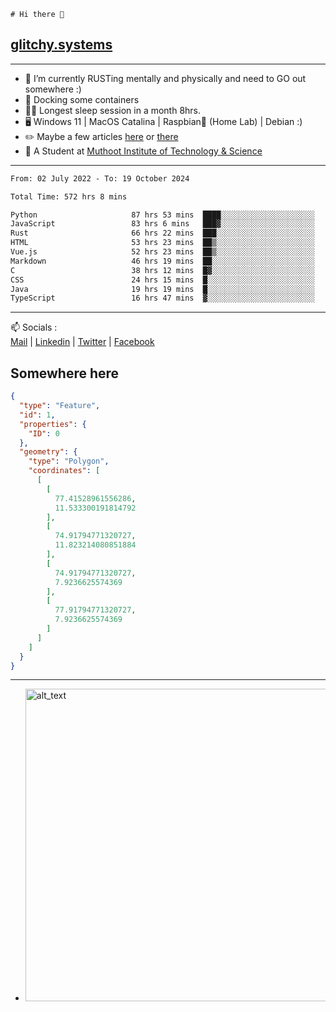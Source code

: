 ```
# Hi there 👋
```
## [glitchy.systems](https://glitchy.systems)
---

- 🌱 I’m currently RUSTing mentally and physically and need to GO out somewhere :)
- 🐋 Docking some containers
- 😶‍🌫️ Longest sleep session in a month 8hrs.
- 🖥️ Windows 11 | MacOS Catalina | Raspbian🥧 (Home Lab) | Debian :)
- ✏️ Maybe a few articles [here](https://medium.com/@advaithnarayanan8) or [there](https://medium.com/@advaithnarayanan8)
- 📑 A Student at [Muthoot Institute of Technology & Science](https://mgmits.ac.in/)



---

<!--START_SECTION:waka-->

```txt
From: 02 July 2022 - To: 19 October 2024

Total Time: 572 hrs 8 mins

Python                     87 hrs 53 mins  ████░░░░░░░░░░░░░░░░░░░░░   15.36 %
JavaScript                 83 hrs 6 mins   ███▓░░░░░░░░░░░░░░░░░░░░░   14.53 %
Rust                       66 hrs 22 mins  ███░░░░░░░░░░░░░░░░░░░░░░   11.60 %
HTML                       53 hrs 23 mins  ██▒░░░░░░░░░░░░░░░░░░░░░░   09.33 %
Vue.js                     52 hrs 23 mins  ██▒░░░░░░░░░░░░░░░░░░░░░░   09.16 %
Markdown                   46 hrs 19 mins  ██░░░░░░░░░░░░░░░░░░░░░░░   08.10 %
C                          38 hrs 12 mins  █▓░░░░░░░░░░░░░░░░░░░░░░░   06.68 %
CSS                        24 hrs 15 mins  █░░░░░░░░░░░░░░░░░░░░░░░░   04.24 %
Java                       19 hrs 19 mins  █░░░░░░░░░░░░░░░░░░░░░░░░   03.38 %
TypeScript                 16 hrs 47 mins  ▓░░░░░░░░░░░░░░░░░░░░░░░░   02.94 %
```

<!--END_SECTION:waka-->

---

📫 Socials :<br>
[Mail](mailto:advaith@glitchy.systems) | [Linkedin](https://www.linkedin.com/in/advaith-narayanan-a72152214/) | [Twitter](https://twitter.com/advaithnarayan) | [Facebook](https://screenmessage.com/qinq)

## Somewhere here

```geojson
{
  "type": "Feature",
  "id": 1,
  "properties": {
    "ID": 0
  },
  "geometry": {
    "type": "Polygon",
    "coordinates": [
      [
        [
          77.41528961556286,
          11.533300191814792
        ],
        [
          74.91794771320727,
          11.823214080851884
        ],
        [
          74.91794771320727,
          7.9236625574369
        ],
        [
          77.91794771320727,
          7.9236625574369
        ]
      ]
    ]
  }
}
```


--- 
- [<img alt="alt_text" width="500px" src="https://valid.x86.fr/cache/banner/xv24bv-6.png" />](https://valid.x86.fr/xv24bv)


